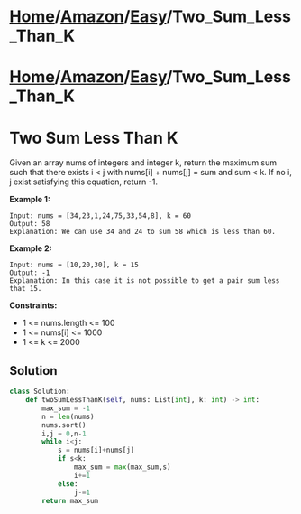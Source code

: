 # [Home](./../../..)/[Amazon](./../..)/[Easy](./..)/Two_Sum_Less_Than_K
# [Home](./../../..)/[Amazon](./../..)/[Easy](./..)/Two_Sum_Less_Than_K
<h1>Two Sum Less Than K</h1>

<p>
Given an array nums of integers and integer k, return the maximum sum such that there exists i < j with nums[i] + nums[j] = sum and sum < k. If no i, j exist satisfying this equation, return -1.

</p>

<b>Example 1:</b>

    Input: nums = [34,23,1,24,75,33,54,8], k = 60
    Output: 58
    Explanation: We can use 34 and 24 to sum 58 which is less than 60.
    
<b>Example 2:</b>

    Input: nums = [10,20,30], k = 15
    Output: -1
    Explanation: In this case it is not possible to get a pair sum less that 15.
    
<b>Constraints:</b>

- 1 <= nums.length <= 100
- 1 <= nums[i] <= 1000
- 1 <= k <= 2000

<h2>Solution</h2>

```python
class Solution:
    def twoSumLessThanK(self, nums: List[int], k: int) -> int:
        max_sum = -1
        n = len(nums)
        nums.sort()
        i,j = 0,n-1
        while i<j:
            s = nums[i]+nums[j]
            if s<k:
                max_sum = max(max_sum,s)
                i+=1
            else:
                j-=1
        return max_sum
```
